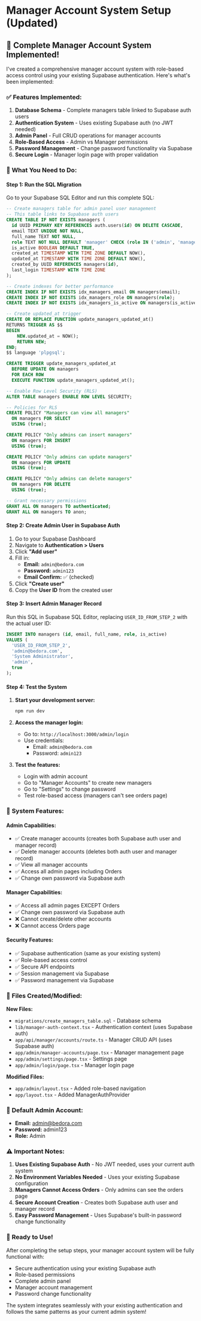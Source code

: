 # Manager Account System Setup (Updated)

## 🚀 **Complete Manager Account System Implemented!**

I've created a comprehensive manager account system with role-based access control using your existing Supabase authentication. Here's what's been implemented:

### ✅ **Features Implemented:**

1. **Database Schema** - Complete managers table linked to Supabase auth users
2. **Authentication System** - Uses existing Supabase auth (no JWT needed)
3. **Admin Panel** - Full CRUD operations for manager accounts
4. **Role-Based Access** - Admin vs Manager permissions
5. **Password Management** - Change password functionality via Supabase
6. **Secure Login** - Manager login page with proper validation

### 🔧 **What You Need to Do:**

#### **Step 1: Run the SQL Migration**

Go to your Supabase SQL Editor and run this complete SQL:

```sql
-- Create managers table for admin panel user management
-- This table links to Supabase auth users
CREATE TABLE IF NOT EXISTS managers (
  id UUID PRIMARY KEY REFERENCES auth.users(id) ON DELETE CASCADE,
  email TEXT UNIQUE NOT NULL,
  full_name TEXT NOT NULL,
  role TEXT NOT NULL DEFAULT 'manager' CHECK (role IN ('admin', 'manager')),
  is_active BOOLEAN DEFAULT TRUE,
  created_at TIMESTAMP WITH TIME ZONE DEFAULT NOW(),
  updated_at TIMESTAMP WITH TIME ZONE DEFAULT NOW(),
  created_by UUID REFERENCES managers(id),
  last_login TIMESTAMP WITH TIME ZONE
);

-- Create indexes for better performance
CREATE INDEX IF NOT EXISTS idx_managers_email ON managers(email);
CREATE INDEX IF NOT EXISTS idx_managers_role ON managers(role);
CREATE INDEX IF NOT EXISTS idx_managers_is_active ON managers(is_active);

-- Create updated_at trigger
CREATE OR REPLACE FUNCTION update_managers_updated_at()
RETURNS TRIGGER AS $$
BEGIN
    NEW.updated_at = NOW();
    RETURN NEW;
END;
$$ language 'plpgsql';

CREATE TRIGGER update_managers_updated_at 
  BEFORE UPDATE ON managers 
  FOR EACH ROW 
  EXECUTE FUNCTION update_managers_updated_at();

-- Enable Row Level Security (RLS)
ALTER TABLE managers ENABLE ROW LEVEL SECURITY;

-- Policies for RLS
CREATE POLICY "Managers can view all managers" 
  ON managers FOR SELECT 
  USING (true);

CREATE POLICY "Only admins can insert managers" 
  ON managers FOR INSERT 
  USING (true);

CREATE POLICY "Only admins can update managers" 
  ON managers FOR UPDATE 
  USING (true);

CREATE POLICY "Only admins can delete managers" 
  ON managers FOR DELETE 
  USING (true);

-- Grant necessary permissions
GRANT ALL ON managers TO authenticated;
GRANT ALL ON managers TO anon;
```

#### **Step 2: Create Admin User in Supabase Auth**

1. Go to your Supabase Dashboard
2. Navigate to **Authentication > Users**
3. Click **"Add user"**
4. Fill in:
   - **Email:** `admin@bedora.com`
   - **Password:** `admin123`
   - **Email Confirm:** ✅ (checked)
5. Click **"Create user"**
6. Copy the **User ID** from the created user

#### **Step 3: Insert Admin Manager Record**

Run this SQL in Supabase SQL Editor, replacing `USER_ID_FROM_STEP_2` with the actual user ID:

```sql
INSERT INTO managers (id, email, full_name, role, is_active) 
VALUES (
  'USER_ID_FROM_STEP_2', 
  'admin@bedora.com',
  'System Administrator',
  'admin',
  true
);
```

#### **Step 4: Test the System**

1. **Start your development server:**
   ```bash
   npm run dev
   ```

2. **Access the manager login:**
   - Go to: `http://localhost:3000/admin/login`
   - Use credentials:
     - Email: `admin@bedora.com`
     - Password: `admin123`

3. **Test the features:**
   - Login with admin account
   - Go to "Manager Accounts" to create new managers
   - Go to "Settings" to change password
   - Test role-based access (managers can't see orders page)

### 🎯 **System Features:**

#### **Admin Capabilities:**
- ✅ Create manager accounts (creates both Supabase auth user and manager record)
- ✅ Delete manager accounts (deletes both auth user and manager record)
- ✅ View all manager accounts
- ✅ Access all admin pages including Orders
- ✅ Change own password via Supabase auth

#### **Manager Capabilities:**
- ✅ Access all admin pages EXCEPT Orders
- ✅ Change own password via Supabase auth
- ❌ Cannot create/delete other accounts
- ❌ Cannot access Orders page

#### **Security Features:**
- ✅ Supabase authentication (same as your existing system)
- ✅ Role-based access control
- ✅ Secure API endpoints
- ✅ Session management via Supabase
- ✅ Password management via Supabase

### 📁 **Files Created/Modified:**

**New Files:**
- `migrations/create_managers_table.sql` - Database schema
- `lib/manager-auth-context.tsx` - Authentication context (uses Supabase auth)
- `app/api/manager/accounts/route.ts` - Manager CRUD API (uses Supabase auth)
- `app/admin/manager-accounts/page.tsx` - Manager management page
- `app/admin/settings/page.tsx` - Settings page
- `app/admin/login/page.tsx` - Manager login page

**Modified Files:**
- `app/admin/layout.tsx` - Added role-based navigation
- `app/layout.tsx` - Added ManagerAuthProvider

### 🔐 **Default Admin Account:**
- **Email:** admin@bedora.com
- **Password:** admin123
- **Role:** Admin

### ⚠️ **Important Notes:**

1. **Uses Existing Supabase Auth** - No JWT needed, uses your current auth system
2. **No Environment Variables Needed** - Uses your existing Supabase configuration
3. **Managers Cannot Access Orders** - Only admins can see the orders page
4. **Secure Account Creation** - Creates both Supabase auth user and manager record
5. **Easy Password Management** - Uses Supabase's built-in password change functionality

### 🎉 **Ready to Use!**

After completing the setup steps, your manager account system will be fully functional with:
- Secure authentication using your existing Supabase auth
- Role-based permissions
- Complete admin panel
- Manager account management
- Password change functionality

The system integrates seamlessly with your existing authentication and follows the same patterns as your current admin system!
